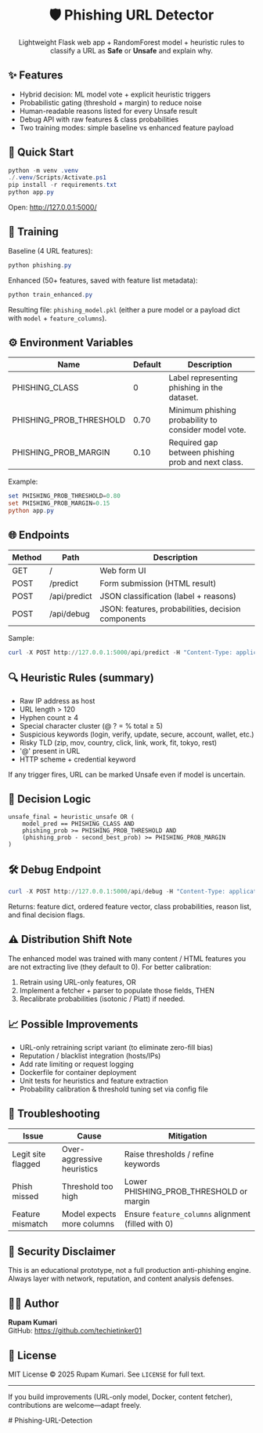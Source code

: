 <div align="center">

# 🛡️ Phishing URL Detector

Lightweight Flask web app + RandomForest model + heuristic rules to classify a URL as **Safe** or **Unsafe** and explain why.

</div>

## ✨ Features
- Hybrid decision: ML model vote + explicit heuristic triggers
- Probabilistic gating (threshold + margin) to reduce noise
- Human-readable reasons listed for every Unsafe result
- Debug API with raw features & class probabilities
- Two training modes: simple baseline vs enhanced feature payload

## 🚀 Quick Start
```powershell
python -m venv .venv
./.venv/Scripts/Activate.ps1
pip install -r requirements.txt
python app.py
```
Open: http://127.0.0.1:5000/

## 🧪 Training
Baseline (4 URL features):
```powershell
python phishing.py
```
Enhanced (50+ features, saved with feature list metadata):
```powershell
python train_enhanced.py
```
Resulting file: `phishing_model.pkl` (either a pure model or a payload dict with `model` + `feature_columns`).

## ⚙️ Environment Variables
| Name | Default | Description |
|------|---------|-------------|
| PHISHING_CLASS | 0 | Label representing phishing in the dataset. |
| PHISHING_PROB_THRESHOLD | 0.70 | Minimum phishing probability to consider model vote. |
| PHISHING_PROB_MARGIN | 0.10 | Required gap between phishing prob and next class. |

Example:
```powershell
set PHISHING_PROB_THRESHOLD=0.80
set PHISHING_PROB_MARGIN=0.15
python app.py
```

## 🌐 Endpoints
| Method | Path | Description |
|--------|------|-------------|
| GET | / | Web form UI |
| POST | /predict | Form submission (HTML result) |
| POST | /api/predict | JSON classification (label + reasons) |
| POST | /api/debug | JSON: features, probabilities, decision components |

Sample:
```powershell
curl -X POST http://127.0.0.1:5000/api/predict -H "Content-Type: application/json" -d '{"url":"https://example.com"}'
```

## 🔍 Heuristic Rules (summary)
- Raw IP address as host
- URL length > 120
- Hyphen count ≥ 4
- Special character cluster (@ ? = % total ≥ 5)
- Suspicious keywords (login, verify, update, secure, account, wallet, etc.)
- Risky TLD (zip, mov, country, click, link, work, fit, tokyo, rest)
- '@' present in URL
- HTTP scheme + credential keyword

If any trigger fires, URL can be marked Unsafe even if model is uncertain.

## 🧠 Decision Logic
```
unsafe_final = heuristic_unsafe OR (
	model_pred == PHISHING_CLASS AND
	phishing_prob >= PHISHING_PROB_THRESHOLD AND
	(phishing_prob - second_best_prob) >= PHISHING_PROB_MARGIN
)
```

## 🛠 Debug Endpoint
```powershell
curl -X POST http://127.0.0.1:5000/api/debug -H "Content-Type: application/json" -d '{"url":"https://www.wikipedia.org"}'
```
Returns: feature dict, ordered feature vector, class probabilities, reason list, and final decision flags.

## ⚠️ Distribution Shift Note
The enhanced model was trained with many content / HTML features you are not extracting live (they default to 0). For better calibration:
1. Retrain using URL-only features, OR
2. Implement a fetcher + parser to populate those fields, THEN
3. Recalibrate probabilities (isotonic / Platt) if needed.

## 📈 Possible Improvements
- URL-only retraining script variant (to eliminate zero-fill bias)
- Reputation / blacklist integration (hosts/IPs)
- Add rate limiting or request logging
- Dockerfile for container deployment
- Unit tests for heuristics and feature extraction
- Probability calibration & threshold tuning set via config file

## 🧪 Troubleshooting
| Issue | Cause | Mitigation |
|-------|-------|------------|
| Legit site flagged | Over-aggressive heuristics | Raise thresholds / refine keywords |
| Phish missed | Threshold too high | Lower PHISHING_PROB_THRESHOLD or margin |
| Feature mismatch | Model expects more columns | Ensure `feature_columns` alignment (filled with 0) |

## 🔐 Security Disclaimer
This is an educational prototype, not a full production anti-phishing engine. Always layer with network, reputation, and content analysis defenses.

## 👩‍💻 Author
**Rupam Kumari**  
GitHub: https://github.com/techietinker01

## 📜 License
MIT License © 2025 Rupam Kumari. See `LICENSE` for full text.

---
If you build improvements (URL-only model, Docker, content fetcher), contributions are welcome—adapt freely.

#   P h i s h i n g - U R L - D e t e c t i o n  
 